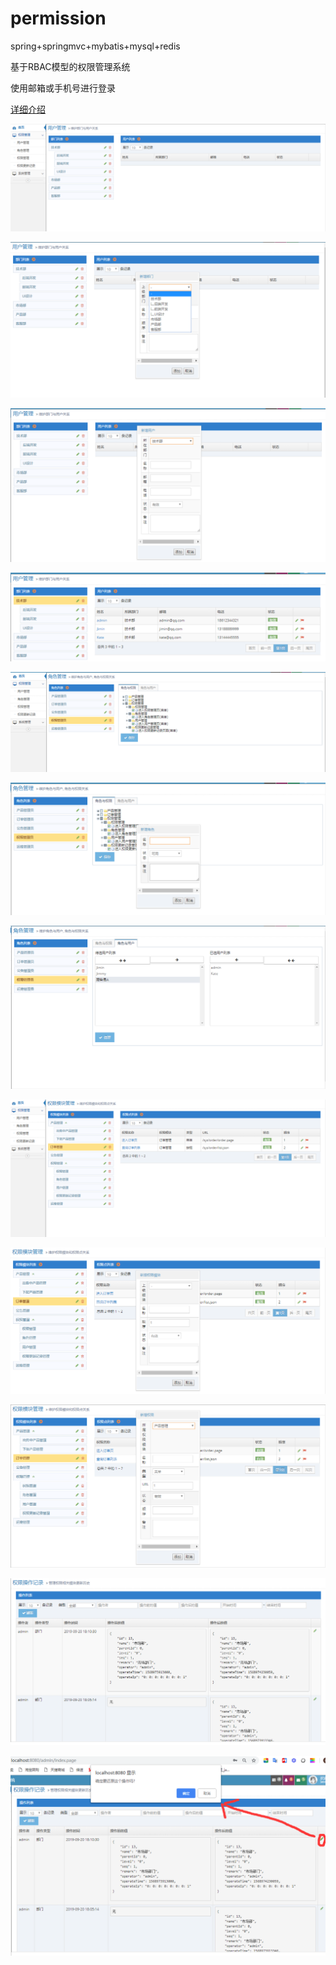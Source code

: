 # permission
spring+springmvc+mybatis+mysql+redis

基于RBAC模型的权限管理系统

使用邮箱或手机号进行登录

[详细介绍](https://baiweijieku.github.io/2019/04/14/RBAC%E6%9D%83%E9%99%90%E7%AE%A1%E7%90%86%E7%B3%BB%E7%BB%9F/)

![](images/1.png)

![](images/2.png)

![](images/3.png)

![](images/4.png)

![](images/5.png)

![](images/6.png)

![](images/7.png)

![](images/8.png)

![](images/9.png)

![](images/10.png)

![](images/11.png)

![](images/12.png)